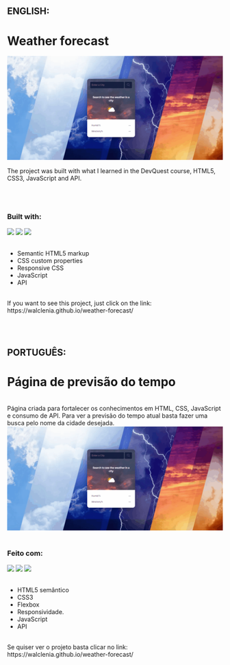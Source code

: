 ## ENGLISH:
# Weather forecast



<img src="src/image/readme/weather forecast.gif">

<br>

The project was built with what I learned in the DevQuest course, HTML5, CSS3, JavaScript and API.

<br><br>


### Built with:
<div>
  <img height="40em" src="https://cdn.jsdelivr.net/gh/devicons/devicon@latest/icons/html5/html5-original-wordmark.svg" />
  <img height="40em" src="https://cdn.jsdelivr.net/gh/devicons/devicon@latest/icons/css3/css3-original-wordmark.svg" />
  <img height="40em" src="https://cdn.jsdelivr.net/gh/devicons/devicon@latest/icons/javascript/javascript-original.svg" />
</div><br>

          
          
- Semantic HTML5 markup
- CSS custom properties
- Responsive CSS
- JavaScript
- API


<br>
If you want to see this project, just click on the link:
https://walclenia.github.io/weather-forecast/

<br><br>

## PORTUGUÊS:
# Página de previsão do tempo
<br>
Página criada para fortalecer os conhecimentos em HTML, CSS, JavaScript e consumo de API. Para ver a previsão do tempo atual basta fazer uma busca pelo nome da cidade desejada.

<img src="src/image/readme/weather forecast.gif">
<br><br>

### Feito com:
<div>
  <img height="40em" src="https://cdn.jsdelivr.net/gh/devicons/devicon@latest/icons/html5/html5-original-wordmark.svg" />
  <img height="40em" src="https://cdn.jsdelivr.net/gh/devicons/devicon@latest/icons/css3/css3-original-wordmark.svg" />
  <img height="40em" src="https://cdn.jsdelivr.net/gh/devicons/devicon@latest/icons/javascript/javascript-original.svg" />
</div><br>

          
          
- HTML5 semântico 
- CSS3
- Flexbox
- Responsividade.
- JavaScript
- API


<br>
Se quiser ver o projeto basta clicar no link:
https://walclenia.github.io/weather-forecast/
